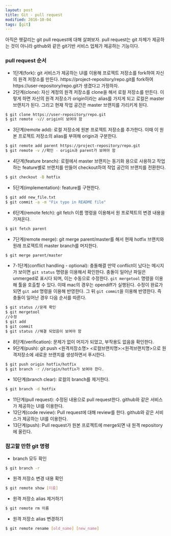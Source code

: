 ```yaml
---
layout: post
title: Git - pull request
modified: 2016-10-04
tags: [git]
---
```


아직은 헷갈리는 git pull request에 대해 살펴보자. pull request는 git 자체가 제공하는 것이 아니라 github와 같은 git기반 서비스 업체가 제공하는 기능이다.

### pull request 순서

- 1단계(fork): git 서비스가 제공하는 UI를 이용해 프로젝트 저장소를 fork하여 자신의 원격 저장소를 만든다. https://project-repository/repo.git를 fork하여 https://user-repository/repo.git가 생겼다고 가정하자. 
- 2단계(clone): 자신 계정의 원격 저장소를 clone을 해서 로컬 저장소를 만든다. 이렇게 하면 자신의 원격 저장소가 origin이라는 alias를 가지게 되고 로컬은 master 브랜치가 된다. 그리고 현재 작업 공간은 master 브랜치를 가리키게 된다. 

```bash
$ git clone https://user-repository/repo.git
$ git remote -v// origin이 보여야 함
```

- 3단계(remote add): 로컬 저장소에 원본 프로젝트 저장소를 추가한다. 이때 이 원본 프로젝트 저장소의 alias를 부여해 origin과 구분한다. 

```bash
$ git remote add parent https://project-repository/repo.git
$ git remote -v //확인 - origin과 parent가 보여야 함
```

- 4단계(feature branch): 로컬에서 master 브랜치는 동기화 용으로 사용하고 작업하는 feature별로 브랜치를 만들어 checkout하여 작업 공간의 브랜치를 전환한다. 

```bash
$ git checkout -B hotfix
```

- 5단계(implementation): feature를 구현한다. 

```bash
$ git add new_file.txt
$ git commit -a -m "Fix typo in README file"
```

- 6단계(remote fetch): git fetch 이름 명령을 이용해서 원 프로젝트의 변경 내용을 가져온다. 

```bash
$ git fetch parent
```

- 7단계(remote merge): git merge parent/master를 해서 현재 hotfix 브랜치와 원래 프로젝트의 master branch를 머지한다.

```bash
$ git merge parent/master
```

- 7-1단계(conflict handling - optional): 충돌해결 만약 conflict이 났다는 메시지가 보이면 `git status` 명령을 이용해서 확인한다. 충돌이 일어난 파일은 unmerged로 표시다 되며, 이는 수동으로 수정한다. `git mergetool` 명령을 이용해 툴을 호출할 수 있다. 이때 mac의 경우는 opendiff가 실행된다. 수정이 완료가 되면 `git add` 명령을 이용해 반영한다. 그 뒤 `git commit`을 이용해 반영한다. 즉 충돌이 일어난 경우 다음 순서를 따른다. 

```bash
$ git status //문제 확인
$ git mergetool
//수정
$ git add
$ git commit
$ git status //해결 되었음이 보여야 함
```

- 8단계(verification): 문제가 없이 머지가 되었고, 부작용도 없음을 확인한다. 
- 9단계(push): git push <원격저장소명> <로컬브랜치명>:<원격브랜치명>으로 원격저장소에 새로운 브랜치를 생성하면서 푸시한다. 

```bash
$ git push origin hotfix/hotfix
$ git branch -r //origin/hotfix가 보여야 한다. 
```

- 10단계(branch clear): 로컬의 branch를 제거한다. 

```bash
$ git branch -d hotfix
```

- 11단계(pull request): 수정된 내용으로 pull request한다. github와 같은 서비스가 제공하는 UI를 이용한다. 
- 12단계(code review): Pull request에 대해 review를 한다. github와 같은 서비스가 제공하는 UI를 이용한다. 
- 13단계(push): Pull request가 원본 프로젝트에 merge되면 내 원격 repository에 올린다. 

### 참고할 만한 git 명령

- branch 모두 확인 

```bash
$ git branch -r
```

- 원격 저장소 변경 내용 확인

```bash
$ git remote show [이름]
```

- 원격 저장소 alias 제거하기 

```bash
$ git remote rm 이름
```

- 원격 저장소 alias 변경하기 

```bash
$ git remote rename [old_name] [new_name]
```
